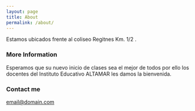 ```yaml
---
layout: page
title: About
permalink: /about/
---
```


Estamos ubicados frente al coliseo Regitnes Km. 1/2 .

### More Information

Esperamos que su nuevo inicio de clases sea el mejor de todos por ello los docentes del Instituto Educativo ALTAMAR les damos la bienvenida.

### Contact me

[email@domain.com](mailto:ALTAMAR.educa@edu.ec)
